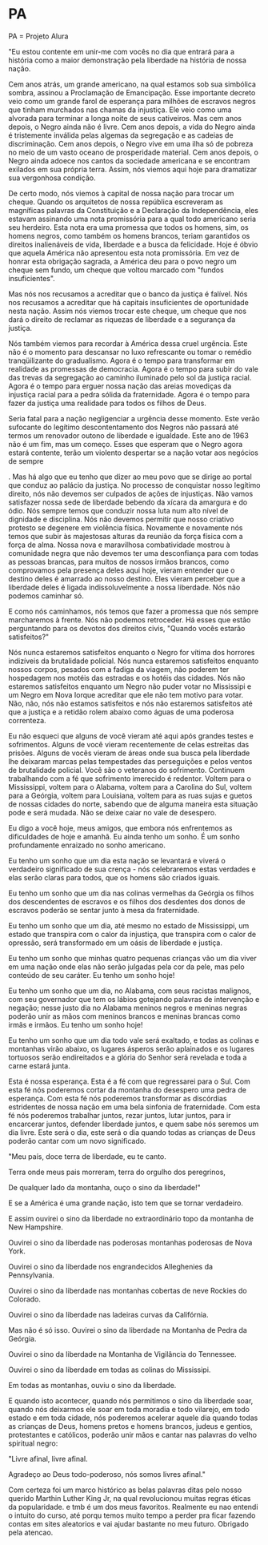 # PA
PA = Projeto Alura

"Eu estou contente em unir-me com vocês no dia que entrará para a história como a maior demonstração pela liberdade na história de nossa nação.

Cem anos atrás, um grande americano, na qual estamos sob sua simbólica sombra, assinou a Proclamação de Emancipação. Esse importante decreto veio como um grande farol de esperança para milhões de escravos negros que tinham murchados nas chamas da injustiça. Ele veio como uma alvorada para terminar a longa noite de seus cativeiros.
Mas cem anos depois, o Negro ainda não é livre.
Cem anos depois, a vida do Negro ainda é tristemente inválida pelas algemas da segregação e as cadeias de discriminação.
Cem anos depois, o Negro vive em uma ilha só de pobreza no meio de um vasto oceano de prosperidade material. Cem anos depois, o Negro ainda adoece nos cantos da sociedade americana e se encontram exilados em sua própria terra. Assim, nós viemos aqui hoje para dramatizar sua vergonhosa condição.

De certo modo, nós viemos à capital de nossa nação para trocar um cheque. Quando os arquitetos de nossa república escreveram as magníficas palavras da Constituição e a Declaração da Independência, eles estavam assinando uma nota promissória para a qual todo americano seria seu herdeiro. Esta nota era uma promessa que todos os homens, sim, os homens negros, como também os homens brancos, teriam garantidos os direitos inalienáveis de vida, liberdade e a busca da felicidade. Hoje é óbvio que aquela América não apresentou esta nota promissória. Em vez de honrar esta obrigação sagrada, a América deu para o povo negro um cheque sem fundo, um cheque que voltou marcado com "fundos insuficientes".

Mas nós nos recusamos a acreditar que o banco da justiça é falível. Nós nos recusamos a acreditar que há capitais insuficientes de oportunidade nesta nação. Assim nós viemos trocar este cheque, um cheque que nos dará o direito de reclamar as riquezas de liberdade e a segurança da justiça.

Nós também viemos para recordar à América dessa cruel urgência. Este não é o momento para descansar no luxo refrescante ou tomar o remédio tranqüilizante do gradualismo.
Agora é o tempo para transformar em realidade as promessas de democracia.
Agora é o tempo para subir do vale das trevas da segregação ao caminho iluminado pelo sol da justiça racial.
Agora é o tempo para erguer nossa nação das areias movediças da injustiça racial para a pedra sólida da fraternidade. Agora é o tempo para fazer da justiça uma realidade para todos os filhos de Deus.

Seria fatal para a nação negligenciar a urgência desse momento. Este verão sufocante do legítimo descontentamento dos Negros não passará até termos um renovador outono de liberdade e igualdade. Este ano de 1963 não é um fim, mas um começo. Esses que esperam que o Negro agora estará contente, terão um violento despertar se a nação votar aos negócios de sempre

. Mas há algo que eu tenho que dizer ao meu povo que se dirige ao portal que conduz ao palácio da justiça. No processo de conquistar nosso legítimo direito, nós não devemos ser culpados de ações de injustiças. Não vamos satisfazer nossa sede de liberdade bebendo da xícara da amargura e do ódio. Nós sempre temos que conduzir nossa luta num alto nível de dignidade e disciplina. Nós não devemos permitir que nosso criativo protesto se degenere em violência física. Novamente e novamente nós temos que subir às majestosas alturas da reunião da força física com a força de alma. Nossa nova e maravilhosa combatividade mostrou à comunidade negra que não devemos ter uma desconfiança para com todas as pessoas brancas, para muitos de nossos irmãos brancos, como comprovamos pela presença deles aqui hoje, vieram entender que o destino deles é amarrado ao nosso destino. Eles vieram perceber que a liberdade deles é ligada indissoluvelmente a nossa liberdade. Nós não podemos caminhar só.

E como nós caminhamos, nós temos que fazer a promessa que nós sempre marcharemos à frente. Nós não podemos retroceder. Há esses que estão perguntando para os devotos dos direitos civis, "Quando vocês estarão satisfeitos?"

Nós nunca estaremos satisfeitos enquanto o Negro for vítima dos horrores indizíveis da brutalidade policial. Nós nunca estaremos satisfeitos enquanto nossos corpos, pesados com a fadiga da viagem, não poderem ter hospedagem nos motéis das estradas e os hotéis das cidades. Nós não estaremos satisfeitos enquanto um Negro não puder votar no Mississipi e um Negro em Nova Iorque acreditar que ele não tem motivo para votar. Não, não, nós não estamos satisfeitos e nós não estaremos satisfeitos até que a justiça e a retidão rolem abaixo como águas de uma poderosa correnteza.

Eu não esqueci que alguns de você vieram até aqui após grandes testes e sofrimentos. Alguns de você vieram recentemente de celas estreitas das prisões. Alguns de vocês vieram de áreas onde sua busca pela liberdade lhe deixaram marcas pelas tempestades das perseguições e pelos ventos de brutalidade policial. Você são o veteranos do sofrimento. Continuem trabalhando com a fé que sofrimento imerecido é redentor. Voltem para o Mississippi, voltem para o Alabama, voltem para a Carolina do Sul, voltem para a Geórgia, voltem para Louisiana, voltem para as ruas sujas e guetos de nossas cidades do norte, sabendo que de alguma maneira esta situação pode e será mudada. Não se deixe caiar no vale de desespero.

Eu digo a você hoje, meus amigos, que embora nós enfrentemos as dificuldades de hoje e amanhã. Eu ainda tenho um sonho. É um sonho profundamente enraizado no sonho americano.

Eu tenho um sonho que um dia esta nação se levantará e viverá o verdadeiro significado de sua crença - nós celebraremos estas verdades e elas serão claras para todos, que os homens são criados iguais.

Eu tenho um sonho que um dia nas colinas vermelhas da Geórgia os filhos dos descendentes de escravos e os filhos dos desdentes dos donos de escravos poderão se sentar junto à mesa da fraternidade.

Eu tenho um sonho que um dia, até mesmo no estado de Mississippi, um estado que transpira com o calor da injustiça, que transpira com o calor de opressão, será transformado em um oásis de liberdade e justiça.

Eu tenho um sonho que minhas quatro pequenas crianças vão um dia viver em uma nação onde elas não serão julgadas pela cor da pele, mas pelo conteúdo de seu caráter. Eu tenho um sonho hoje!

Eu tenho um sonho que um dia, no Alabama, com seus racistas malignos, com seu governador que tem os lábios gotejando palavras de intervenção e negação; nesse justo dia no Alabama meninos negros e meninas negras poderão unir as mãos com meninos brancos e meninas brancas como irmãs e irmãos. Eu tenho um sonho hoje!

Eu tenho um sonho que um dia todo vale será exaltado, e todas as colinas e montanhas virão abaixo, os lugares ásperos serão aplainados e os lugares tortuosos serão endireitados e a glória do Senhor será revelada e toda a carne estará junta.

Esta é nossa esperança. Esta é a fé com que regressarei para o Sul. Com esta fé nós poderemos cortar da montanha do desespero uma pedra de esperança. Com esta fé nós poderemos transformar as discórdias estridentes de nossa nação em uma bela sinfonia de fraternidade. Com esta fé nós poderemos trabalhar juntos, rezar juntos, lutar juntos, para ir encarcerar juntos, defender liberdade juntos, e quem sabe nós seremos um dia livre. Este será o dia, este será o dia quando todas as crianças de Deus poderão cantar com um novo significado.

"Meu país, doce terra de liberdade, eu te canto.

Terra onde meus pais morreram, terra do orgulho dos peregrinos,

De qualquer lado da montanha, ouço o sino da liberdade!"

E se a América é uma grande nação, isto tem que se tornar verdadeiro.

E assim ouvirei o sino da liberdade no extraordinário topo da montanha de New Hampshire.

Ouvirei o sino da liberdade nas poderosas montanhas poderosas de Nova York.

Ouvirei o sino da liberdade nos engrandecidos Alleghenies da Pennsylvania.

Ouvirei o sino da liberdade nas montanhas cobertas de neve Rockies do Colorado.

Ouvirei o sino da liberdade nas ladeiras curvas da Califórnia.

Mas não é só isso. Ouvirei o sino da liberdade na Montanha de Pedra da Geórgia.

Ouvirei o sino da liberdade na Montanha de Vigilância do Tennessee.

Ouvirei o sino da liberdade em todas as colinas do Mississipi.

Em todas as montanhas, ouviu o sino da liberdade.

E quando isto acontecer, quando nós permitimos o sino da liberdade soar, quando nós deixarmos ele soar em toda moradia e todo vilarejo, em todo estado e em toda cidade, nós poderemos acelerar aquele dia quando todas as crianças de Deus, homens pretos e homens brancos, judeus e gentios, protestantes e católicos, poderão unir mãos e cantar nas palavras do velho spiritual negro:

"Livre afinal, livre afinal.

Agradeço ao Deus todo-poderoso, nós somos livres afinal."

Com certeza foi um marco histórico as belas palavras ditas pelo nosso querido Marthin Luther King Jr, na qual revolucionou muitas regras éticas da popularidade. e tmb é um dos meus favoritos. Realmente eu nao entendi o intuito do curso, até porqu temos muito tempo a perder pra ficar fazendo contas em sites aleatorios e vai ajudar bastante no meu futuro. Obrigado pela atencao.
